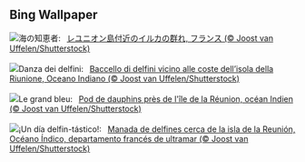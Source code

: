 ## Bing Wallpaper
![](https://www.bing.com/th?id=OHR.DolphinReunion_JA-JP2887031776_UHD.jpg&w=1000)海の知恵者:&nbsp;&ensp;[レユニオン島付近のイルカの群れ, フランス (© Joost van Uffelen/Shutterstock)](https://www.bing.com/th?id=OHR.DolphinReunion_JA-JP2887031776_UHD.jpg)
<br><br/>
![](https://www.bing.com/th?id=OHR.DolphinReunion_IT-IT1645140668_UHD.jpg&w=1000)Danza dei delfini:&nbsp;&ensp;[Baccello di delfini vicino alle coste dell’isola della Riunione, Oceano Indiano (© Joost van Uffelen/Shutterstock)](https://www.bing.com/th?id=OHR.DolphinReunion_IT-IT1645140668_UHD.jpg)
<br><br/>
![](https://www.bing.com/th?id=OHR.DolphinReunion_FR-FR0184396607_UHD.jpg&w=1000)Le grand bleu:&nbsp;&ensp;[Pod de dauphins près de l'île de la Réunion, océan Indien (© Joost van Uffelen/Shutterstock)](https://www.bing.com/th?id=OHR.DolphinReunion_FR-FR0184396607_UHD.jpg)
<br><br/>
![](https://www.bing.com/th?id=OHR.DolphinReunion_ES-ES7087981116_UHD.jpg&w=1000)¡Un día delfin-tástico!:&nbsp;&ensp;[Manada de delfines cerca de la isla de la Reunión, Océano Índico, departamento francés de ultramar (© Joost van Uffelen/Shutterstock)](https://www.bing.com/th?id=OHR.DolphinReunion_ES-ES7087981116_UHD.jpg)
<br><br/>
